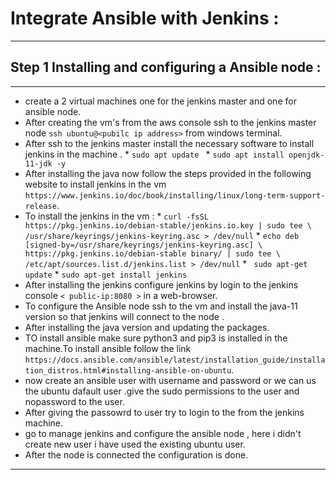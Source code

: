 # Integrate Ansible with Jenkins :
------------------------------------
## Step 1 Installing and configuring a Ansible node :
-----
* create a 2 virtual machines one for the jenkins master and one for ansible node.
* After creating the vm's from the aws console ssh to the jenkins master node `ssh ubuntu@<pubilc ip address>` from windows terminal.
*  After ssh to the jenkins master install the necessary software  to install jenkins in the machine .
        * `sudo apt update `
        * `sudo apt install openjdk-11-jdk -y `
* After installing the java now follow the steps provided in the following website to install jenkins in the vm `https://www.jenkins.io/doc/book/installing/linux/long-term-support-release`.
* To install the jenkins in the vm :
        * `curl -fsSL https://pkg.jenkins.io/debian-stable/jenkins.io.key | sudo tee \
        /usr/share/keyrings/jenkins-keyring.asc > /dev/null`
        * `echo deb [signed-by=/usr/share/keyrings/jenkins-keyring.asc] \
  https://pkg.jenkins.io/debian-stable binary/ | sudo tee \
  /etc/apt/sources.list.d/jenkins.list > /dev/null` 
        * ` sudo apt-get update`
        * `sudo apt-get install jenkins`  
*  After installing the jenkins configure jenkins by login to the jenkins console `< public-ip:8080 >` in a web-browser.
*  To configure the Ansible node ssh to the vm and install the java-11 version so that jenkins will connect to the node .
*  After installing the java version and updating the packages.
*  TO install ansible make sure python3 and pip3 is installed in the machine.To install ansible follow the link `https://docs.ansible.com/ansible/latest/installation_guide/installation_distros.html#installing-ansible-on-ubuntu`.
*  now create an ansible user with username and password or we can us the ubuntu dafault user .give the sudo permissions to the user and nopassword to the user.
*  After giving the passowrd to user try to login to the from the jenkins machine.
*  go to manage jenkins and configure the ansible node , here i didn't create new user i have used the existing ubuntu user.
*  After the node is connected the configuration is done.
------------------
